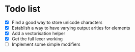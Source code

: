 # Todo list

- [X] Find a good way to store unicode characters
- [X] Establish a way to have varying output arities for elements
- [X] Add a vectorisation helper
- [X] Get the full lexer working
- [ ] Implement some simple modifiers